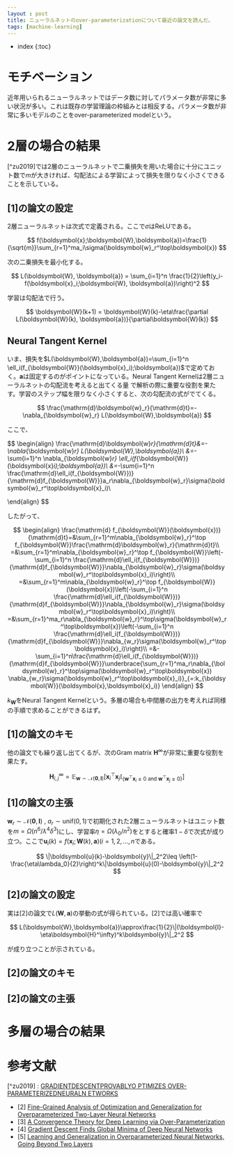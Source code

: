 ```yaml
---
layout : post
title: ニューラルネットのover-parameterizationについて最近の論文を読んだ。
tags: [machine-learning]
---
```


* index
{:toc}

# モチベーション

近年用いられるニューラルネットではデータ数に対してパラメータ数が非常に多い状況が多い。これは既存の学習理論の枠組みとは相反する。パラメータ数が非常に多いモデルのことをover-parameterized modelという。

# 2層の場合の結果

[^zu2019]では2層のニューラルネットで二乗損失を用いた場合に十分にユニット数で$m$が大きければ、勾配法による学習によって損失を限りなく小さくできることを示している。

## [1]の論文の設定

2層ニューラルネットは次式で定義される。ここで$\sigma$はReLUである。

$$
f(\boldsymbol{x};\boldsymbol{W},\boldsymbol{a})=\frac{1}{\sqrt{m}}\sum_{r=1}^ma_i\sigma(\boldsymbol{w}_r^\top\boldsymbol{x})
$$

次の二乗損失を最小化する。

$$
    L(\boldsymbol{W}, \boldsymbol{a}) = \sum_{i=1}^n \frac{1}{2}\left(y_i-f(\boldsymbol{x}_i;\boldsymbol{W}, \boldsymbol{a})\right)^2
$$

学習は勾配法で行う。

$$
\boldsymbol{W}(k+1) = \boldsymbol{W}(k)-\eta\frac{\partial L(\boldsymbol{W}(k), \boldsymbol{a})}{\partial\boldsymbol{W}(k)}
$$

## Neural Tangent Kernel

いま、損失を$L(\boldsymbol{W},\boldsymbol{a})=\sum_{i=1}^n \ell_i(f_{\boldsymbol{W}}(\boldsymbol{x}_i);\boldsymbol{a})$で定めておく。$\boldsymbol{a}$は固定するのがポイントになっている。Neural Tangent Kernelは2層ニューラルネットの勾配流を考えると出てくる量
で解析の際に重要な役割を果たす。学習のステップ幅を限りなく小さくすると、次の勾配流の式がでてくる。

$$
\frac{\mathrm{d}\boldsymbol{w}_r}{\mathrm{d}t}=-\nabla_{\boldsymbol{w}_r} L(\boldsymbol{W},\boldsymbol{a})
$$

ここで、

$$
\begin{align}
\frac{\mathrm{d}\boldsymbol{w}_r}{\mathrm{d}t}&=-\nabla_{\boldsymbol{w}_r} L(\boldsymbol{W},\boldsymbol{a})\\
&=-\sum_{i=1}^n \nabla_{\boldsymbol{w}_r} \ell_i(f_{\boldsymbol{W}}(\boldsymbol{x}_i);\boldsymbol{a})\\
&=-\sum_{i=1}^n \frac{\mathrm{d}\ell_i(f_{\boldsymbol{W}})}{\mathrm{d}f_{\boldsymbol{W}}}a_r\nabla_{\boldsymbol{w}_r}\sigma(\boldsymbol{w}_r^\top\boldsymbol{x}_i)\\

\end{align}
$$

したがって、

$$
\begin{align}
\frac{\mathrm{d} f_{\boldsymbol{W}}(\boldsymbol{x})}{\mathrm{d}t}=&\sum_{r=1}^m\nabla_{\boldsymbol{w}_r}^\top f_{\boldsymbol{W}}\frac{\mathrm{d}\boldsymbol{w}_r}{\mathrm{d}t}\\
=&\sum_{r=1}^m\nabla_{\boldsymbol{w}_r}^\top f_{\boldsymbol{W}}\left(-\sum_{i=1}^n \frac{\mathrm{d}\ell_i(f_{\boldsymbol{W}})}{\mathrm{d}f_{\boldsymbol{W}}}\nabla_{\boldsymbol{w}_r}\sigma(\boldsymbol{w}_r^\top\boldsymbol{x}_i)\right)\\
=&\sum_{r=1}^m\nabla_{\boldsymbol{w}_r}^\top f_{\boldsymbol{W}}(\boldsymbol{x})\left(-\sum_{i=1}^n \frac{\mathrm{d}\ell_i(f_{\boldsymbol{W}})}{\mathrm{d}f_{\boldsymbol{W}}}\nabla_{\boldsymbol{w}_r}\sigma(\boldsymbol{w}_r^\top\boldsymbol{x}_i)\right)\\
=&\sum_{r=1}^ma_r\nabla_{\boldsymbol{w}_r}^\top\sigma(\boldsymbol{w}_r^\top\boldsymbol{x})\left(-\sum_{i=1}^n \frac{\mathrm{d}\ell_i(f_{\boldsymbol{W}})}{\mathrm{d}f_{\boldsymbol{W}}}\nabla_{w_r}\sigma(\boldsymbol{w}_r^\top\boldsymbol{x}_i)\right)\\
=&-\sum_{i=1}^n\frac{\mathrm{d}\ell_i(f_{\boldsymbol{W}})}{\mathrm{d}f_{\boldsymbol{W}}}\underbrace{\sum_{r=1}^ma_r\nabla_{\boldsymbol{w}_r}^\top\sigma(\boldsymbol{w}_r^\top\boldsymbol{x}) \nabla_{w_r}\sigma(\boldsymbol{w}_r^\top\boldsymbol{x}_i)}_{=:k_{\boldsymbol{W}}(\boldsymbol{x},\boldsymbol{x}_i)}
\end{align}
$$

$k_{\boldsymbol{W}}$をNeural Tangent Kernelという。多層の場合も中間層の出力を考えれば同様の手順で求めることができるはず。

## [1]の論文のキモ

他の論文でも繰り返し出てくるが、次のGram matrix $\boldsymbol{H}^\infty$が非常に重要な役割を果たす。

$$
\boldsymbol{H}^\infty_{i,j} = \mathbb{E}_{\boldsymbol{w}\sim\mathcal{N}(\boldsymbol{0},\boldsymbol{I})}\left[\boldsymbol{x}_i^\top\boldsymbol{x}_j\mathbb{I}_{\left\{\boldsymbol{w}^\top\boldsymbol{x}_i\geq 0\text{ and } \boldsymbol{w}^\top\boldsymbol{x}_j\geq 0\right\}}\right]
$$

## [1]の論文の主張

<div class='box'>

$\boldsymbol{w}_r\sim\mathcal{N}(\boldsymbol{0},\boldsymbol{I})$
, $a_r\sim\mathrm{unif}(0,1)$で初期化された2層ニューラルネットはユニット数を$m=\Omega\left(n^6/\lambda^4\delta^3\right)$にし、学習率$\eta=\Omega(\lambda_0/n^2)$をとすると確率$1-\delta$で次式が成り立つ。ここで$\boldsymbol{u}_i(k)=f(\boldsymbol{x}_i;\boldsymbol{W}(k),\boldsymbol{a})(i=1,2,\dots,n$である。

$$
\|\boldsymbol{u}(k)-\boldsymbol{y}\|_2^2\leq \left(1-\frac{\eta\lambda_0}{2}\right)^k\|\boldsymbol{u}(0)-\boldsymbol{y}\|_2^2
$$

</div>

## [2]の論文の設定

実は[2]の論文で$L(\boldsymbol{W},\boldsymbol{a})$の挙動の式が得られている。[2]では高い確率で

$$
L(\boldsymbol{W},\boldsymbol{a})\approx\frac{1}{2}\|(\boldsymbol{I}-\eta\boldsymbol{H}^\infty)^k\boldsymbol{y}\|_2^2
$$

が成り立つことが示されている。

## [2]の論文のキモ

## [2]の論文の主張

# 多層の場合の結果





# 参考文献

[^zu2019] : [GRADIENTDESCENTPROVABLYO PTIMIZES OVER-PARAMETERIZEDNEURALN ETWORKS](https://arxiv.org/abs/1810.02054)

- [2] [Fine-Grained Analysis of Optimization and Generalization for Overparameterized Two-Layer Neural Networks](https://arxiv.org/abs/1901.08584)
- [3] [A Convergence Theory for Deep Learning via Over-Parameterization](http://arxiv.org/abs/1811.03962)
- [4] [Gradient Descent Finds Global Minima of Deep Neural Networks](http://arxiv.org/abs/1811.03804)
- [5] [Learning and Generalization in Overparameterized Neural Networks, Going Beyond Two Layers](https://arxiv.org/abs/1811.04918.)
